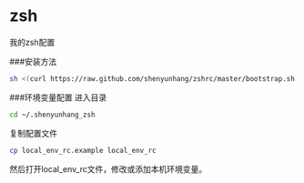 # zsh
我的zsh配置

###安装方法
```bash
sh <(curl https://raw.github.com/shenyunhang/zshrc/master/bootstrap.sh -L)
```

###环境变量配置
进入目录
```bash
cd ~/.shenyunhang_zsh
```
复制配置文件
```bash
cp local_env_rc.example local_env_rc
```
然后打开local_env_rc文件，修改或添加本机环境变量。

